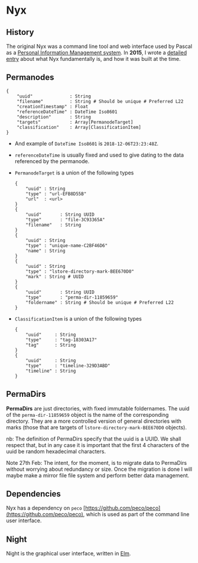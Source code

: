 # Nyx

## History

The original Nyx was a command line tool and web interface used by Pascal as a [Personal Information Management system](w). In **2015**, I wrote a [detailed entry](http://weblog.alseyn.net/index.php?uuid=40bd59d4-48de-454a-9a50-2c2a1c919e32) about what Nyx fundamentally is, and how it was built at the time.

## Permanodes


```
{
    "uuid"              : String
    "filename"          : String # Should be unique # Preferred L22
    "creationTimestamp" : Float
    "referenceDateTime" : DateTime Iso8601
    "description"       : String
    "targets"           : Array[PermanodeTarget]
    "classification"    : Array[ClassificationItem]
}
```

- And example of `DateTime Iso8601` is `2018-12-06T23:23:48Z`. 

- `referenceDateTime` is usually fixed and used to give dating to the data referenced by the permanode.

- `PermanodeTarget` is a union of the following types

    ```
    {
        "uuid" : String
        "type" : "url-EFB8D55B"
        "url"  : <url>
    }
    {
        "uuid"       : String UUID
        "type"       : "file-3C93365A"
        "filename"   : String
    }
    {
        "uuid" : String
        "type" : "unique-name-C2BF46D6"
        "name" : String
    }
    {
        "uuid" : String
        "type" : "lstore-directory-mark-BEE670D0"
        "mark" : String # UUID
    }
    {
        "uuid"       : String UUID
        "type"       : "perma-dir-11859659"
        "foldername" : String # Should be unique # Preferred L22
    }
    ```

- `ClassificationItem` is a union of the following types

    ```
    {
        "uuid"     : String
        "type"     : "tag-18303A17"
        "tag"      : String
    }
    {
        "uuid"     : String
        "type"     : "timeline-329D3ABD"
        "timeline" : String
    }
    ```

## PermaDirs

**PermaDirs** are just directories, with fixed immutable foldernames. The uuid of the `perma-dir-11859659` object is the name of the corresponding directory. They are a more controlled version of general directories with marks (those that are targets of `lstore-directory-mark-BEE670D0` objects).

nb: The definition of PermaDirs specify that the uuid is a UUID. We shall respect that, but in any case it is important that the first 4 characters of the uuid be random hexadecimal characters.

Note 27th Feb: The intent, for the moment, is to migrate data to PermaDirs without worrying about redundancy or size. Once the migration is done I will maybe make a mirror file file system and perform better data management.

## Dependencies

Nyx has a dependency on `peco` [https://github.com/peco/peco](https://github.com/peco/peco), which is used as part of the command line user interface.

## Night 

Night is the graphical user interface, written in [Elm](https://elm-lang.org).
